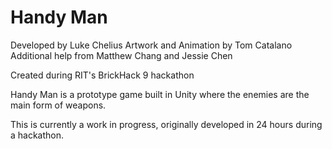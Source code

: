# Handy Man
Developed by Luke Chelius
Artwork and Animation by Tom Catalano
Additional help from Matthew Chang and Jessie Chen

Created during RIT's BrickHack 9 hackathon

Handy Man is a prototype game built in Unity where the enemies are the main form of weapons.

This is currently a work in progress, originally developed in 24 hours during a hackathon.
